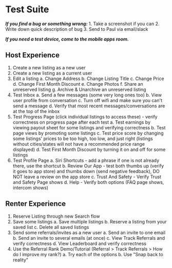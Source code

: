 <!-- TITLE: iOS App -->
<!-- SUBTITLE: iOS Device Testing -->

# Test Suite
***If you find a bug or something wrong:***
	1. Take a screenshot if you can
	2. Write down quick description of bug
	3. Send to Paul via email/slack

***If you need a test device, come to the mobile apps room.***
## Host Experience
1. Create a new listing as a new user
2. Create a new listing as a current user
3. Edit a listing
	a. Change Address
	b. Change Listing Title
	c. Change Price
	d. Change First Month Discount
	e. Change Photos
	f. Share an unreserved listing
	g. Archive & Unarchive an unreserved listing
4. Test Inbox
	a. Send a few messages (some very long ones too)
	b. View user profile from conversation
	c. Turn off wifi and make sure you can't send a message
	d. Verify that most recent messages/conversations are at the top of the inbox
5. Test Progress Page (click individual listings to access these) - verify correctness on progress page after each test
	a. Test earnings by viewing payout sheet for some listings and verifying correctness
	b. Test page views by promoting some listings
	c. Test price score by changing some listings' prices to be too high, too low, and just right (listings without cities/states will not have a recommended price range displayed)
	d. Test First Month Discount by turning it on and off for some listings
6. Test Profile Page
	a. Siri Shortcuts - add a phrase if one is not already there, use the shortcut
	b. Review Our App - test both thumbs up (verify it goes to app store) and thumbs down (send negative feedback), DO NOT leave a review on the app store
	c. Trust And Safety - Verify Trust and Safety Page shows
	d. Help - Verify both options (FAQ page shows, intercom shows)
## Renter Experience
1. Reserve Listing through new Search flow
2. Save some listings
	a. Save multiple listings
	b. Reserve a listing from your saved list
	c. Delete all saved listings
3. Send some referrals/invites as a new user
	a. Send an invite to one email
  b. Send an invite to several emails (at once)
	c. View Track Referrals and verify correctness
  d. View Leaderboard and verify correctness
4. Use the Referral Rank Demo/Tutorial (Referral > Track Referrals > How do I improve my rank?)
  a. Try each of the options
	b. Use "Snap back to reality"